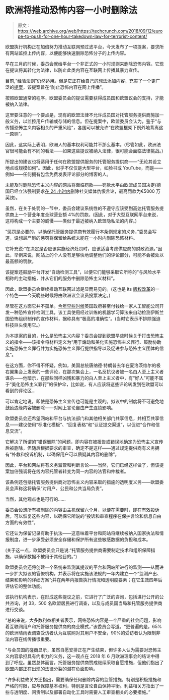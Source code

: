 # 欧洲将推动恐怖内容一小时删除法

> 原文：<https://web.archive.org/web/https://techcrunch.com/2018/09/12/europe-to-push-for-one-hour-takedown-law-for-terrorist-content/>

欧盟执行机构正在加倍努力推动互联网预过滤平台，今天发布了一项提案，要求所有网站监控上传内容，以便能够快速删除恐怖分子的上传内容。

早在三月的时候，委员会就给平台一个非正式的一小时规则来删除恐怖内容。它现在提议将其转化为法律，以防止此类内容在互联网上传播其暴力宣传。

目前,“经验法则”仍然适用。但是它正在给自己的想法添加内容，充实了一个更广泛的[提案](https://web.archive.org/web/20230321085538/https://ec.europa.eu/commission/sites/beta-political/files/soteu2018-preventing-terrorist-content-online-regulation-640_en.pdf)，该提案旨在“防止恐怖内容在网上传播”。

按照欧盟通常的程序，欧盟委员会的提议需要获得成员国和欧盟议会的支持，才能被纳入法律。

这里要注意的一个要点是，现有的欧盟法律不允许成员国对托管服务提供商施加一般义务，以监控用户传输或存储的信息。但在提案中，欧盟委员会认为，鉴于“与传播恐怖主义内容相关的严重风险”，各国可以被允许“在欧盟框架下例外地背离这一原则”。

因此，这实际上表明，欧洲人的基本权利可能并不那么基本。(尽管如此，欧洲法官很可能会有不同的看法——如果这些提议被纳入法律，很可能会面临法律挑战。)

所提出的建议也将适用于任何在欧盟提供服务的托管服务提供商——“无论其设立地点或规模如何”。因此，似乎不仅仅是大型平台，如脸书或 YouTube，而是——例如——任何拥有包含免费发表评论部分的博客的人。

未能及时删除恐怖主义内容的网站将面临罚款——罚款水平由欧盟成员国决定(德国已经立法强制要求[在 24 小时内](https://web.archive.org/web/20230321085538/https://techcrunch.com/2017/04/05/german-cabinet-backs-e50m-hate-speech-fines-for-social-media-firms/)删除社交媒体仇恨言论，最高罚款为€5000 万英镑)。

虽然，在关于处罚的一节中，委员会建议系统性的不遵守应该受到高达托管服务提供商上一个营业年度全球营业额 4%的罚款。(因此，对于大型互联网平台来说，这将构成一个主要的威慑——类似于最近被纳入欧盟隐私法的内容。)

“惩罚是必要的，以确保托管服务提供商有效履行本条例规定的义务，”委员会写道，设想最严厉的惩罚将保留给系统未能在一小时内删除恐怖材料。

它补充说:“在决定是否应该实施经济处罚时，应该适当考虑供应商的财政资源。”因此，举例来说，网站上的个人没有足够快地调整他们的评论部分，可能不会被处以最高额的罚款。

该提案还鼓励平台开发“自动检测工具”，以便它们能够采取它所称的“与风险水平相称的主动措施，并从它们的服务中删除恐怖主义材料”。

因此，欧盟委员会继续推动互联网过滤是显而易见的。(这也是 its [版权改革](https://web.archive.org/web/20230321085538/https://techcrunch.com/2018/09/08/what-you-need-to-know-ahead-of-the-eu-copyright-vote/)的一个特色——今天晚些时候将由欧洲议会议员投票决定。)

尽管在这方面它并不孤单。[今年早些时候](https://web.archive.org/web/20230321085538/https://techcrunch.com/2018/02/13/uk-outs-extremism-blocking-tool-and-could-force-tech-firms-to-use-it/)英国政府甚至付钱给一家人工智能公司开发一种恐怖宣传检测工具，该工具使用经过训练的机器学习算法来自动检测伊斯兰国恐怖组织制作的宣传材料，据称具有“极高的准确性”。(当时它表示不排除强迫科技巨头使用它。)

为本提案的目的，什么是恐怖主义内容？委员会提到欧盟早些时候关于打击恐怖主义的指令——该指令将材料定义为“用于煽动和美化实施恐怖主义罪行、鼓励协助实施恐怖主义罪行并为实施恐怖主义罪行提供指导以及促进参与恐怖主义团体的信息”。

在这方面，你不得不怀疑，例如，美国总统唐纳德·特朗普去年在夏洛茨维尔的极右翼集会上发表的一些评论，在那次集会上，一名反抗议者被一名白人至上主义者谋杀——他暗示，在那些同样凶残和暴力的白人至上主义者中，有“好人”可能不属于“美化恐怖主义罪行”的保护伞，比如说，有人应该将这些评论转发到在欧盟可以看到的评论区…

可以肯定地说，即使是恐怖主义宣传也可能是主观的。拟议中的制度将不可避免地鼓励边缘内容被删除——对网上言论自由产生连锁影响。

欧盟委员会还希望网站和平台与执法部门和其他相关部门共享信息，并相互共享信息——建议使用“标准化模板”、“回复表格”和“认证提交渠道”，以促进“合作和信息交流”。

它解决了所谓的“错误删除”的问题，即内容在被报告或错误地确定为恐怖主义宣传后被删除，但随后根据要求的审查，确定不是这样——通过规定提供商有义务拥有“补救和投诉机制，以确保用户可以质疑其内容的删除”。

因此，平台和网站将有义务监管和判断言论——当然，它们已经这样做了，但该提案加倍强调将在线内容托管者转变为同一内容的法官和仲裁者。

该条例还包括托管服务提供商对恐怖主义内容采取的措施的透明度义务——欧盟委员会声称这将确保“对用户、公民和公共当局负责”。

当然，其他观点也是可行的……

委员会设想所有被删除的内容由主机保留六个月，以便在需要时，即在有效投诉后，可以恢复这些内容，以确保它所说的“投诉和审查程序在保护言论和信息自由方面的有效性”。

它还认为保留记录有助于执法——这意味着平台和网站将继续被纳入国家执法和情报制度，进一步承受必须安全存储和保护所有这些敏感数据的负担和成本。

(关于这一点，欧盟委员会只是说:“托管服务提供商需要制定技术和组织保障措施，以确保数据不被用于其他目的。”)

欧盟委员会还将创建一个系统来监测其提议的平台和网站所进行的监测——从而进一步扩大拟议的官僚机构，并表示将在实施该法规的一年内建立一个“监测产出、结果和影响的详细方案”;并在两年内报告执行情况和透明度要素；在它生效四年后评估它的整体功能。

该执行机构表示，在形成这些提议之前，它进行了广泛的咨询，包括进行公开的公共咨询，对 33，500 名欧盟居民进行调查，以及与成员国当局和托管服务提供商进行交谈。

“总的来说，大多数利益相关者表示，网络恐怖内容是一个严重的社会问题，影响着互联网用户和托管服务提供商的商业模式，”该委员会写道。“更普遍的是，65%的欧洲晴雨表调查受访者认为互联网对其用户不安全，90%的受访者认为限制非法内容在线传播很重要。

"与会员国的磋商显示，虽然自愿安排正在产生结果，但许多人认为需要对恐怖主义内容承担具有约束力的义务，这一观点在 2018 年 6 月欧洲理事会的结论中得到了呼应。虽然总体而言，托管服务提供商赞成继续采取自愿措施，但他们指出了欧盟内部正在出现的法律分裂的潜在负面影响。

"许多利益攸关方还指出，需要确保任何删除内容的监管措施，特别是积极措施和严格的时限，应与保障基本权利，特别是言论自由保持平衡。利益相关方指出了一些与透明度、问责制以及部署自动化工具时需要人工审查相关的必要措施。”